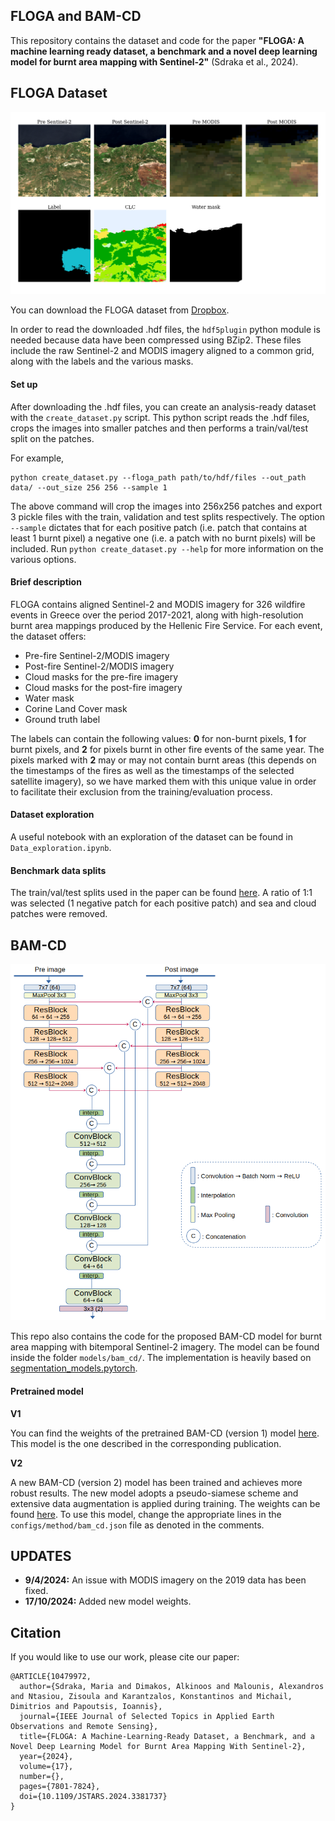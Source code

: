 ## FLOGA and BAM-CD

This repository contains the dataset and code for the paper **"FLOGA: A machine learning ready dataset, a benchmark and a novel deep learning model for burnt area mapping with Sentinel-2"** (Sdraka et al., 2024).

## FLOGA Dataset

![FLOGA sample](assets/dataset_sample.png)

You can download the FLOGA dataset from [Dropbox](https://www.dropbox.com/scl/fo/3sqbs3tioox7s5vb4jmwl/h?rlkey=5p3e7wa5al4cy9x34pmtp9g6d&dl=0).

In order to read the downloaded .hdf files, the `hdf5plugin`  python module is needed because data have been compressed using BZip2. These files include the raw Sentinel-2 and MODIS imagery aligned to a common grid, along with the labels and the various masks.

#### Set up
After downloading the .hdf files, you can create an analysis-ready dataset with the `create_dataset.py` script. This python script reads the .hdf files, crops the images into smaller patches and then performs a train/val/test split on the patches.

For example,

```
python create_dataset.py --floga_path path/to/hdf/files --out_path data/ --out_size 256 256 --sample 1
```

The above command will crop the images into 256x256 patches and export 3 pickle files with the train, validation and test splits respectively. The option `--sample` dictates that for each positive patch (i.e. patch that contains at least 1 burnt pixel) a negative one (i.e. a patch with no burnt pixels) will be included. Run `python create_dataset.py --help` for more information on the various options.

#### Brief description

FLOGA contains aligned Sentinel-2 and MODIS imagery for 326 wildfire events in Greece over the period 2017-2021, along with high-resolution burnt area mappings produced by the Hellenic Fire Service. For each event, the dataset offers:
 - Pre-fire Sentinel-2/MODIS imagery
 - Post-fire Sentinel-2/MODIS imagery
 - Cloud masks for the pre-fire imagery
 - Cloud masks for the post-fire imagery
 - Water mask
 - Corine Land Cover mask
 - Ground truth label

The labels can contain the following values: **0** for non-burnt pixels, **1** for burnt pixels, and **2** for pixels burnt in other fire events of the same year. The pixels marked with **2** may or may not contain burnt areas (this depends on the timestamps of the fires as well as the timestamps of the selected satellite imagery), so we have marked them with this unique value in order to facilitate their exclusion from the training/evaluation process.

#### Dataset exploration
A useful notebook with an exploration of the dataset can be found in `Data_exploration.ipynb`.

#### Benchmark data splits
The train/val/test splits used in the paper can be found [here](https://www.dropbox.com/scl/fi/vq3tl8w5ex23lt1k7z89e/data_split.csv?rlkey=v3ph1xvfykhiljkg6rzlsytq2&dl=0). A ratio of 1:1 was selected (1 negative patch for each positive patch) and sea and cloud patches were removed.

## BAM-CD

![BAM-CD architecture](assets/bam-cd.png)

This repo also contains the code for the proposed BAM-CD model for burnt area mapping with bitemporal Sentinel-2 imagery. The model can be found inside the folder `models/bam_cd/`. The implementation is heavily based on [segmentation_models.pytorch](https://github.com/qubvel/segmentation_models.pytorch).

#### Pretrained model

**V1**

You can find the weights of the pretrained BAM-CD (version 1) model [here](https://www.dropbox.com/scl/fo/7boya0nvjb0sgmg9l5quo/ALldNkZ5d-DMtUMmUPm5O4A?rlkey=1p29xzb912mj4hh68k8waac9x&st=rkk9ke5g&dl=0). This model is the one described in the corresponding publication.

**V2**

A new BAM-CD (version 2) model has been trained and achieves more robust results. The new model adopts a pseudo-siamese scheme and extensive data augmentation is applied during training. The weights can be found [here](https://www.dropbox.com/scl/fo/8bhch7e0yhwgfqxsc6i69/ANcImDZyq7EYHVPt66aYuq8?rlkey=oiz26v6r09t4bpr5fize3a9a8&st=4qo50vqh&dl=0). To use this model, change the appropriate lines in the `configs/method/bam_cd.json` file as denoted in the comments.

## UPDATES

 - **9/4/2024:** An issue with MODIS imagery on the 2019 data has been fixed.
 - **17/10/2024:** Added new model weights.

## Citation
If you would like to use our work, please cite our paper:

```
@ARTICLE{10479972,
  author={Sdraka, Maria and Dimakos, Alkinoos and Malounis, Alexandros and Ntasiou, Zisoula and Karantzalos, Konstantinos and Michail, Dimitrios and Papoutsis, Ioannis},
  journal={IEEE Journal of Selected Topics in Applied Earth Observations and Remote Sensing}, 
  title={FLOGA: A Machine-Learning-Ready Dataset, a Benchmark, and a Novel Deep Learning Model for Burnt Area Mapping With Sentinel-2}, 
  year={2024},
  volume={17},
  number={},
  pages={7801-7824},
  doi={10.1109/JSTARS.2024.3381737}
}
```

